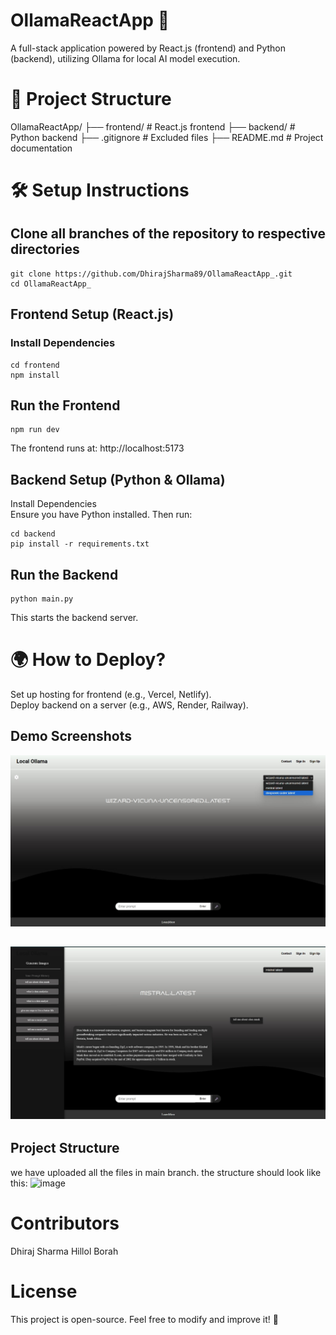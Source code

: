 # OllamaReactApp 🚀  

A full-stack application powered by React.js (frontend) and Python (backend), utilizing Ollama for local AI model execution.

# 📂 Project Structure  
OllamaReactApp/
├── frontend/     # React.js frontend
├── backend/      # Python backend
├── .gitignore    # Excluded files
├── README.md     # Project documentation

# 🛠️ Setup Instructions  

## Clone all branches of the repository to respective directories  
```
git clone https://github.com/DhirajSharma89/OllamaReactApp_.git
cd OllamaReactApp_
```

## Frontend Setup (React.js)
### Install Dependencies  
```
cd frontend
npm install
```

## Run the Frontend  
```
npm run dev
```
The frontend runs at: http://localhost:5173

## Backend Setup (Python & Ollama)
Install Dependencies  
Ensure you have Python installed. Then run:
```
cd backend
pip install -r requirements.txt
```

## Run the Backend  
```
python main.py
```
This starts the backend server.



# 🌍 How to Deploy?  
  Set up hosting for frontend (e.g., Vercel, Netlify).  
  Deploy backend on a server (e.g., AWS, Render, Railway).

## Demo Screenshots

![Inference Demo 1](assets/1.jpg)

![Inference Demo 2](assets/4.jpg)
---
## Project Structure
we have uploaded all the files in main branch.
the structure should look like this:
![image](https://github.com/user-attachments/assets/9e67d190-c7c9-4490-9df8-721bbd8bc3ec)

  

# Contributors
Dhiraj Sharma
Hillol Borah

# License  
This project is open-source. Feel free to modify and improve it! 🚀  
